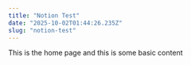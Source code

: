 ```yaml
---
title: "Notion Test"
date: "2025-10-02T01:44:26.235Z"
slug: "notion-test"
---
```



This is the home page and this is some basic content

